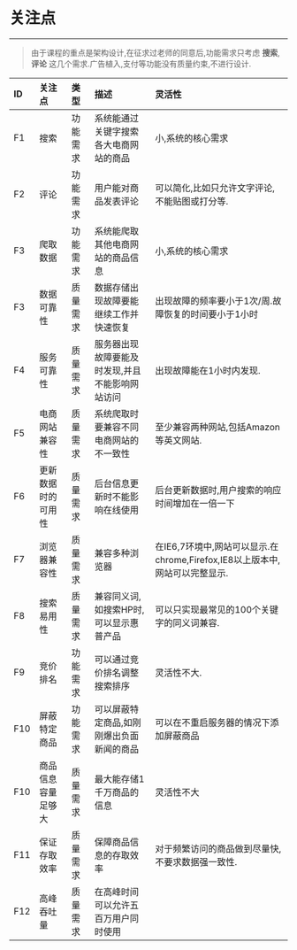 # 关注点

---

> 由于课程的重点是架构设计,在征求过老师的同意后,功能需求只考虑 **搜索**, **评论** 这几个需求.广告植入,支付等功能没有质量约束,不进行设计.

| ID | 关注点 | 类型 | 描述 | 灵活性 |
| :--- | :--- | :--- | :--- | :--- |
| F1 | 搜索 | 功能需求 | 系统能通过关键字搜索各大电商网站的商品 | 小,系统的核心需求 |
| F2 | 评论 | 功能需求 | 用户能对商品发表评论 | 可以简化,比如只允许文字评论,不能贴图或打分等. |
| F3 | 爬取数据 | 功能需求 | 系统能爬取其他电商网站的商品信息 | 小,系统的核心需求 |
| F3 | 数据可靠性 | 质量需求 | 数据存储出现故障要能继续工作并快速恢复 | 出现故障的频率要小于1次/周.故障恢复的时间要小于1小时 |
| F4 | 服务可靠性 | 质量需求 | 服务器出现故障要能及时发现,并且不能影响网站访问 | 出现故障能在1小时内发现. |
| F5 | 电商网站兼容性 | 质量需求 | 系统爬取时要兼容不同电商网站的不一致性 | 至少兼容两种网站,包括Amazon等英文网站. |
| F6 | 更新数据时的可用性 | 质量需求 | 后台信息更新时不能影响在线使用 | 后台更新数据时,用户搜索的响应时间增加在一倍一下 |
| F7 | 浏览器兼容性 | 质量需求 | 兼容多种浏览器 | 在IE6,7环境中,网站可以显示.在chrome,Firefox,IE8以上版本中,网站可以完整显示. |
| F8 | 搜索易用性 | 质量需求 | 兼容同义词,如搜索HP时,可以显示惠普产品 | 可以只实现最常见的100个关键字的同义词兼容. |
| F9 | 竞价排名 | 功能需求 | 可以通过竞价排名调整搜索排序 | 灵活性不大. |
| F10 | 屏蔽特定商品 | 功能需求 | 可以屏蔽特定商品,如刚刚爆出负面新闻的商品 | 可以在不重启服务器的情况下添加屏蔽商品 |
| F10 | 商品信息容量足够大 | 质量需求 | 最大能存储1千万商品的信息 | 灵活性不大 |
| F11 | 保证存取效率 | 质量需求 | 保障商品信息的存取效率 | 对于频繁访问的商品做到尽量快,不要求数据强一致性. |
| F12 | 高峰吞吐量 | 质量需求 | 在高峰时间可以允许五百万用户同时使用 |  |



